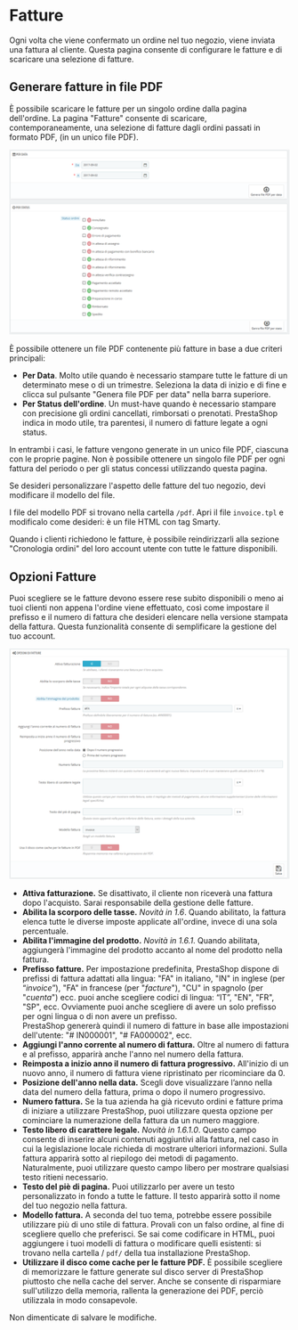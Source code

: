 # Fatture

Ogni volta che viene confermato un ordine nel tuo negozio, viene inviata una fattura al cliente. Questa pagina consente di configurare le fatture e di scaricare una selezione di fatture.

## Generare fatture in file PDF <a href="fatture-generarefattureinfilepdf" id="fatture-generarefattureinfilepdf"></a>

È possibile scaricare le fatture per un singolo ordine dalla pagina dell'ordine. La pagina "Fatture" consente di scaricare, contemporaneamente, una selezione di fatture dagli ordini passati in formato PDF, (in un unico file PDF).

![](../../../.gitbook/assets/54267478.png)

È possibile ottenere un file PDF contenente più fatture in base a due criteri principali:

* **Per Data**. Molto utile quando è necessario stampare tutte le fatture di un determinato mese o di un trimestre. Seleziona la data di inizio e di fine e clicca sul pulsante "Genera file PDF per data" nella barra superiore.
* **Per Status dell'ordine**. Un must-have quando è necessario stampare con precisione gli ordini cancellati, rimborsati o prenotati. PrestaShop indica in modo utile, tra parentesi, il numero di fatture legate a ogni status.

In entrambi i casi, le fatture vengono generate in un unico file PDF, ciascuna con le proprie pagine. Non è possibile ottenere un singolo file PDF per ogni fattura del periodo o per gli status concessi utilizzando questa pagina.

Se desideri personalizzare l'aspetto delle fatture del tuo negozio, devi modificare il modello del file.

I file del modello PDF si trovano nella cartella `/pdf`. Apri il file `invoice.tpl` e modificalo come desideri: è un file HTML con tag Smarty.

Quando i clienti richiedono le fatture, è possibile reindirizzarli alla sezione "Cronologia ordini" del loro account utente con tutte le fatture disponibili.

## Opzioni Fatture <a href="fatture-opzionifatture" id="fatture-opzionifatture"></a>

Puoi scegliere se le fatture devono essere rese subito disponibili o meno ai tuoi clienti non appena l'ordine viene effettuato, così come impostare il prefisso e il numero di fattura che desideri elencare nella versione stampata della fattura. Questa funzionalità consente di semplificare la gestione del tuo account.

![](../../../.gitbook/assets/54267481.png)

* **Attiva fatturazione.** Se disattivato, il cliente non riceverà una fattura dopo l'acquisto. Sarai responsabile della gestione delle fatture.
* **Abilita la scorporo delle tasse.** _Novità in 1.6_. Quando abilitato, la fattura elenca tutte le diverse imposte applicate all'ordine, invece di una sola percentuale.
* **Abilita l'immagine del prodotto.** _Novità in 1.6.1_. Quando abilitata, aggiungerà l'immagine del prodotto accanto al nome del prodotto nella fattura.
* **Prefisso fatture.** Per impostazione predefinita, PrestaShop dispone di prefissi di fattura adattati alla lingua: "FA" in italiano, "IN" in inglese (per “_invoice_”), "FA" in francese (per "_facture_"), "CU" in spagnolo (per "_cuenta_") ecc. puoi anche scegliere codici di lingua: “IT”, "EN", "FR", "SP", ecc. Ovviamente puoi anche scegliere di avere un solo prefisso per ogni lingua o di non avere un prefisso.\
  PrestaShop genererà quindi il numero di fatture in base alle impostazioni dell'utente: "# IN000001", "# FA000002", ecc.
* **Aggiungi l'anno corrente al numero di fattura.** Oltre al numero di fattura e al prefisso, apparirà anche l'anno nel numero della fattura.
* **Reimposta a inizio anno il numero di fattura progressivo.** All'inizio di un nuovo anno, il numero di fattura viene ripristinato per ricominciare da 0.
* **Posizione dell'anno nella data.** Scegli dove visualizzare l’anno nella data del numero della fattura, prima o dopo il numero progressivo.
* **Numero fattura.** Se la tua azienda ha già ricevuto ordini e fatture prima di iniziare a utilizzare PrestaShop, puoi utilizzare questa opzione per cominciare la numerazione della fattura da un numero maggiore.
* **Testo libero di carattere legale.** _Novità in 1.6.1.0_. Questo campo consente di inserire alcuni contenuti aggiuntivi alla fattura, nel caso in cui la legislazione locale richieda di mostrare ulteriori informazioni. Sulla fattura apparirà sotto al riepilogo dei metodi di pagamento. Naturalmente, puoi utilizzare questo campo libero per mostrare qualsiasi testo ritieni necessario.
* **Testo del piè di pagina.** Puoi utilizzarlo per avere un testo personalizzato in fondo a tutte le fatture. Il testo apparirà sotto il nome del tuo negozio nella fattura.
* **Modello fattura.** A seconda del tuo tema, potrebbe essere possibile utilizzare più di uno stile di fattura. Provali con un falso ordine, al fine di scegliere quello che preferisci. Se sai come codificare in HTML, puoi aggiungere i tuoi modelli di fattura o modificare quelli esistenti: si trovano nella cartella / `pdf/` della tua installazione PrestaShop.
* **Utilizzare il disco come cache per le fatture PDF.** È possibile scegliere di memorizzare le fatture generate sul disco server di PrestaShop piuttosto che nella cache del server. Anche se consente di risparmiare sull'utilizzo della memoria, rallenta la generazione dei PDF, perciò utilizzala in modo consapevole.

Non dimenticate di salvare le modifiche.
